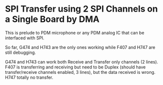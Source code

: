 # SPI Transfer using 2 SPI Channels on a Single Board by DMA

This is prelude to PDM microphone or any PDM analog IC that can be interfaced with SPI.

So far, G474 and H743 are the only ones working while F407 and H747 are still debugging.

G474 and H743 can work both Receive and Transfer only channels (2 lines).
F407 is transferring and receiving but need to be Duplex (should have transfer/receive channels enabled, 3 lines), but the data received is wrong.
H747 totally no transfer.
